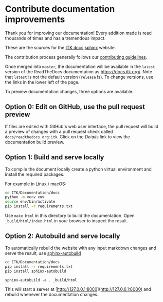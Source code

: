 # Contribute documentation improvements

Thank you for improving our documentation! Every addition made is read
thousands of times and has a tremendous impact.

These are the sources for the [ITK docs](https://docs.itk.org)
[sphinx](https://www.sphinx-doc.org/) website.

The contribution process generally follows our [contributing
guidelines](./contributing/index.md).

Once merged into `master`, the documentation will be available in the `latest`
version of the ReadTheDocs documentation as https://docs.itk.org/. Note that
`latest` is not the default version (`release` is). To change versions, use the links in the lower
left of the page.

To preview documentation changes, three options are available.

## Option 0: Edit on GitHub, use the pull request preview

If files are edited with GitHub's web user interface, the pull request will
build a preview of changes with a pull request check called `docs/readthedocs.org:itk`.
Click on the *Details* link to view the documentation build preview.

## Option 1: Build and serve locally

To compile the document locally create a python virtual environment and install the required packages.

For example in Linux / macOS:

```sh
cd ITK/Documentation/docs
python -m venv env
source env/bin/activate
pip install -r requirements.txt
```

Use `make html` in this directory to build the documentation.
Open `_build/html/index.html` in your browser to inspect the result.

## Option 2: Autobuild and serve locally

To automatically rebuild the website with any input markdown changes and serve
the result, use [sphinx-autobuild]

```sh
cd ITK/Documentation/docs
pip install -r requirements.txt
pip install sphinx-autobuild
```

```
sphinx-autobuild -a . _build/html
```

This will start a server at [http://127.0.0.1:8000](http://127.0.0.1:8000)
and rebuild whenever the documentation changes.

[sphinx-autobuild]: https://github.com/executablebooks/sphinx-autobuild
